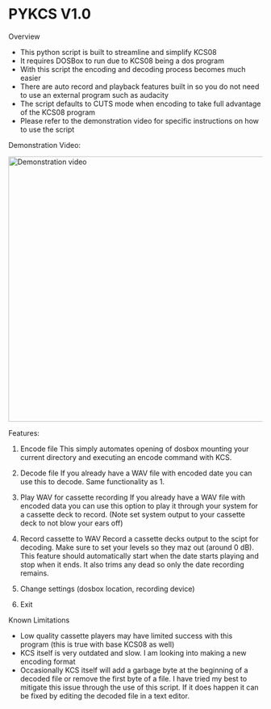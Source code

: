 # PYKCS V1.0

Overview
- This python script is built to streamline and simplify KCS08
- It requires DOSBox to run due to KCS08 being a dos program
- With this script the encoding and decoding process becomes much easier
- There are auto record and playback features built in so you do not need to use an external program such as audacity
- The script defaults to CUTS mode when encoding to take full advantage of the KCS08 program
- Please refer to the demonstration video for specific instructions on how to use the script

Demonstration Video:


<a href="https://www.youtube.com/watch?v=LhpXfOWhbPY
" target="_blank"><img src="http://img.youtube.com/vi/LhpXfOWhbPY/0.jpg" 
alt="Demonstration video" width="700" height="525" border="0" /></a>

Features:
1. Encode file
    This simply automates opening of dosbox mounting your current directory and executing an encode command with KCS.

2. Decode file
    If you already have a WAV file with encoded date you can use this to decode. Same functionality as 1.
    
3. Play WAV for cassette recording
    If you already have a WAV file with encoded data you can use this option to play it through your system for a cassette deck to record.
    (Note set system output to your cassette deck to not blow your ears off)

4. Record cassette to WAV
    Record a cassette decks output to the scipt for decoding. Make sure to set your levels so they maz out (around 0 dB).
    This feature should automatically start when the date starts playing and stop when it ends.
    It also trims any dead so only the date recording remains.

5. Change settings (dosbox location, recording device)


5. Exit    

Known Limitations
- Low quality cassette players may have limited success with this program (this is true with base KCS08 as well)
- KCS itself is very outdated and slow. I am looking into making a new encoding format
- Occasionally KCS itself will add a garbage byte at the beginning of a decoded file or remove the first byte of a file.
  I have tried my best to mitigate this issue through the use of this script. If it does happen it can be fixed by editing the decoded file in a text editor.
